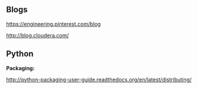 ## Blogs

  https://engineering.pinterest.com/blog
  
  http://blog.cloudera.com/

## Python

__Packaging:__

  http://python-packaging-user-guide.readthedocs.org/en/latest/distributing/
